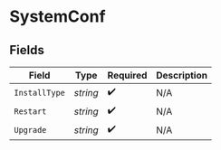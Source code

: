 # SystemConf


## Fields

| Field              | Type               | Required           | Description        |
| ------------------ | ------------------ | ------------------ | ------------------ |
| `InstallType`      | *string*           | :heavy_check_mark: | N/A                |
| `Restart`          | *string*           | :heavy_check_mark: | N/A                |
| `Upgrade`          | *string*           | :heavy_check_mark: | N/A                |